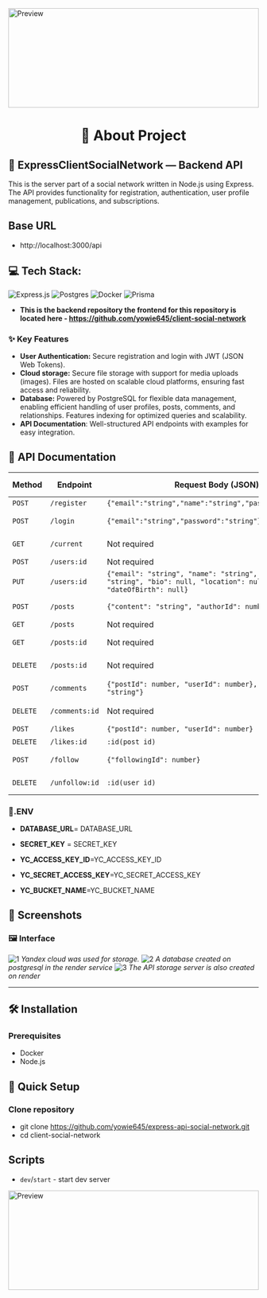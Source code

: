 <img src="screenshots/prev.jpg" width="100%" height="200px" alt="Preview">

<h1 align="center">💫 About Project</h1>

## 🧸 ExpressClientSocialNetwork — Backend API

This is the server part of a social network written in Node.js using Express. The API provides functionality for registration, authentication, user profile management, publications, and subscriptions.

## Base URL

- http://localhost:3000/api

## 💻 Tech Stack:

![Express.js](https://img.shields.io/badge/express.js-%23404d59.svg?style=for-the-badge&logo=express&logoColor=%2361DAFB) ![Postgres](https://img.shields.io/badge/postgres-%23316192.svg?style=for-the-badge&logo=postgresql&logoColor=white) ![Docker](https://img.shields.io/badge/docker-%230db7ed.svg?style=for-the-badge&logo=docker&logoColor=white) ![Prisma](https://img.shields.io/badge/Prisma-3982CE?style=for-the-badge&logo=Prisma&logoColor=white)

- **This is the backend repository the frontend for this repository is located here - https://github.com/yowie645/client-social-network**

### ✨ Key Features

- **User Authentication:** Secure registration and login with JWT (JSON Web Tokens).
- **Cloud storage:** Secure file storage with support for media uploads (images). Files are hosted on scalable cloud platforms, ensuring fast access and reliability.
- **Database:** Powered by PostgreSQL for flexible data management, enabling efficient handling of user profiles, posts, comments, and relationships. Features indexing for optimized queries and scalability.
- **API Documentation**: Well-structured API endpoints with examples for easy integration.

## 📄 API Documentation

| Method   | Endpoint       | Request Body (JSON)                                                                                                | Description / Auth     |
| -------- | -------------- | ------------------------------------------------------------------------------------------------------------------ | ---------------------- |
| `POST`   | `/register`    | `{"email":"string","name":"string","password":"string"}`                                                           | Create user ❌         |
| `POST`   | `/login`       | `{"email":"string","password":"string"}`                                                                           | Authentication user ❌ |
| `GET`    | `/current`     | Not required                                                                                                       | Data current user ✅   |
| `POST`   | `/users:id`    | Not required                                                                                                       | Data User ✅           |
| `PUT`    | `/users:id`    | `{"email": "string", "name": "string", "avatarUrl": "string", "bio": null, "location": null, "dateOfBirth": null}` | Put data User ✅       |
| `POST`   | `/posts`       | `{"content": "string", "authorId": number}`                                                                        | Create posts ✅        |
| `GET`    | `/posts`       | Not required                                                                                                       | Get post ✅            |
| `GET`    | `/posts:id`    | Not required                                                                                                       | Get post by id ✅      |
| `DELETE` | `/posts:id`    | Not required                                                                                                       | Delete post by id ✅   |
| `POST`   | `/comments`    | `{"postId": number, "userId": number}, "content": "string"}`                                                       | Create comment ✅      |
| `DELETE` | `/comments:id` | Not required                                                                                                       | Delete comment ✅      |
| `POST`   | `/likes`       | `{"postId": number, "userId": number}`                                                                             | Create like ✅         |
| `DELETE` | `/likes:id`    | `:id(post id)`                                                                                                     | Delete like ✅         |
| `POST`   | `/follow`      | `{"followingId": number}`                                                                                          | Follow on user ✅      |
| `DELETE` | `/unfollow:id` | `:id(user id)`                                                                                                     | Unfollow on user ✅    |

### 🌈.ENV

- **DATABASE_URL**= DATABASE_URL

- **SECRET_KEY** = SECRET_KEY

- **YC_ACCESS_KEY_ID**=YC_ACCESS_KEY_ID

- **YC_SECRET_ACCESS_KEY**=YC_SECRET_ACCESS_KEY

- **YC_BUCKET_NAME**=YC_BUCKET_NAME

## 📸 Screenshots

### 🖼️ Interface

![1](screenshots/1.jpg)
_Yandex cloud was used for storage._
![2](screenshots/2.jpg)
_A database created on postgresql in the render service_
![3](screenshots/3.jpg)
_The API storage server is also created on render_

---

## 🛠️ Installation

### Prerequisites

- Docker
- Node.js

## 🪭 Quick Setup

### Clone repository

- git clone https://github.com/yowie645/express-api-social-network.git
- cd client-social-network

## Scripts

- `dev`/`start` - start dev server

<img src="screenshots/prev.jpg" width="100%" height="200px" alt="Preview">
